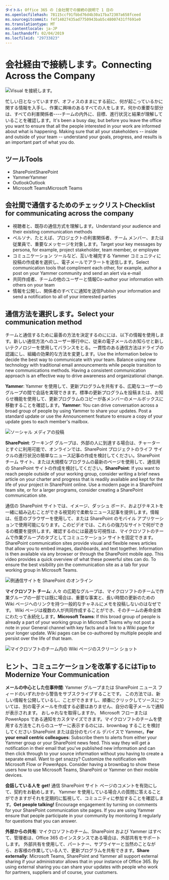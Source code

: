 ```yaml
---
タイトル: Office 365 の [会社間での接続の説明で 1 日の
ms.openlocfilehash: 78115ccf91fbbd76d4b30a17ba72307a658fceed
ms.sourcegitcommit: f4f14027435ad7750943bab5c48007431ff691e0
ms.translationtype: MT
ms.contentlocale: ja-JP
ms.lasthandoff: 02/04/2019
ms.locfileid: "29733823"
---
```

# <a name="connecting-across-the-company"></a><span data-ttu-id="4235e-102">会社経由で接続します。</span><span class="sxs-lookup"><span data-stu-id="4235e-102">Connecting Across the Company</span></span>

![Visual を接続します。](media/ditl_crosscompany.png)

<span data-ttu-id="4235e-p101">忙しい日となっていますが、オフィスのままにする前に、何が起こっているかに関する情報を入手し、作業に興味のあるすべての人をします。何かの重要な部分は、すべての利害関係者----チームの内外に、目標、進行状況と結果が理解していることを確認します。</span><span class="sxs-lookup"><span data-stu-id="4235e-p101">It's been a busy day, but before you leave the office you want to ensure that all the people interested in your work are informed about what is happening. Making sure that all your stakeholders -- inside and outside of your team -- understand your goals, progress, and results is an important part of what you do.</span></span>  

## <a name="tools"></a><span data-ttu-id="4235e-106">ツール</span><span class="sxs-lookup"><span data-stu-id="4235e-106">Tools</span></span>
- <span data-ttu-id="4235e-107">SharePoint</span><span class="sxs-lookup"><span data-stu-id="4235e-107">SharePoint</span></span>
- <span data-ttu-id="4235e-108">Yammer</span><span class="sxs-lookup"><span data-stu-id="4235e-108">Yammer</span></span>
- <span data-ttu-id="4235e-109">Outlook</span><span class="sxs-lookup"><span data-stu-id="4235e-109">Outlook</span></span>
- <span data-ttu-id="4235e-110">Microsoft Teams</span><span class="sxs-lookup"><span data-stu-id="4235e-110">Microsoft Teams</span></span> 

## <a name="checklist-for-communicating-across-the-company"></a><span data-ttu-id="4235e-111">会社間で通信するためのチェックリスト</span><span class="sxs-lookup"><span data-stu-id="4235e-111">Checklist for communicating across the company</span></span>
- <span data-ttu-id="4235e-112">視聴者と、既存の通信方式を理解します。</span><span class="sxs-lookup"><span data-stu-id="4235e-112">Understand your audience and their existing communication methods</span></span>
- <span data-ttu-id="4235e-113">ペルソナ、たとえば、プロジェクトの利害関係者、チーム メンバー、または従業員で、重要なメッセージを対象します。</span><span class="sxs-lookup"><span data-stu-id="4235e-113">Target your key messages by persona, for example, project stakeholder, team member, or employee</span></span>
- <span data-ttu-id="4235e-114">コミュニケーション ツールなど、互いを補完する Yammer コミュニティに投稿の作成者を選択し、電子メールでアラートを送信します。</span><span class="sxs-lookup"><span data-stu-id="4235e-114">Select communication tools that compliment each other, for example, author a post on your Yammer community and send an alert via e-mail</span></span> 
- <span data-ttu-id="4235e-115">共同作成者、チームの他のユーザーと情報</span><span class="sxs-lookup"><span data-stu-id="4235e-115">Co-author your information with others on your team</span></span>
- <span data-ttu-id="4235e-116">情報を公開し、関係者のすべてに通知を送信</span><span class="sxs-lookup"><span data-stu-id="4235e-116">Publish your information and send a notification to all of your interested parties</span></span> 
 
## <a name="select-your-communication-method"></a><span data-ttu-id="4235e-117">通信方法を選択します。</span><span class="sxs-lookup"><span data-stu-id="4235e-117">Select your communication method</span></span>
<span data-ttu-id="4235e-p102">チームと通信するために最善の方法を決定するのにには、以下の情報を使用します。新しい通信方法へのユーザー移行中に、従来の電子メールのお知らせと新しいテクノロジーを使用してバランスをとる。一貫性のある通信方法はドライブの認識にし、組織の効果的な方法を変更します。</span><span class="sxs-lookup"><span data-stu-id="4235e-p102">Use the information below to decide the best way to communicate with your team. Balance using new technology with traditional email announcements while people transition to new communications methods. Having a consistent communication approach is an effective way to drive awareness and organizational change.</span></span> 

<span data-ttu-id="4235e-p103">**Yammer**: Yammer を使用して、更新プログラムを共有する、広範なユーザーのグループの間で会話を実現できます。標準の更新プログラムを投稿または、お知らせ機能を使用して、更新プログラムのコピーが各メンバーのメールボックスに移動することを確認します。</span><span class="sxs-lookup"><span data-stu-id="4235e-p103">**Yammer**: You can drive conversation across a broad group of people by using Yammer to share your updates. Post a standard update or use the Announcement feature to ensure a copy of your update goes to each member's mailbox.</span></span> 

![ソーシャル メディアの投稿](media/ditl_IT-Service-News.png)

<span data-ttu-id="4235e-p104">**SharePoint**: ワーキング グループは、外部の人に到達する場合は、チャーターとすぐに利用可能で、オンラインでは、SharePoint プロジェクトのライフ サイクルの進行状況の簡単なニュース記事の作成を検討してください。SharePoint チーム サイト、または大規模なプログラムの最新のページを使用して、通信用の SharePoint サイトの作成を検討してください。</span><span class="sxs-lookup"><span data-stu-id="4235e-p104">**SharePoint**: If you want to reach people outside of your  working group, consider writing a brief news article on your charter and progress that is readily available and kept for the life of your project in SharePoint online. Use a modern page in a SharePoint team site, or for a larger programs, consider creating a SharePoint communication site.</span></span> 

<span data-ttu-id="4235e-p105">通信の SharePoint サイトでは、イメージ、ダッシュ ボード、およびテキストを一緒に組み込むことができる視覚的で柔軟なニュース記事を提供します。情報は、任意のブラウザーを使用して、または SharePoint のモバイル アプリケーションで使用可能になります。このビデオでは、これらの強力なサイトで何ができるの概要を提供します。確認するのには最適な可視性は、マイクロソフトのチームで作業グループのタブとしてコミュニケーション サイトを固定できます。</span><span class="sxs-lookup"><span data-stu-id="4235e-p105">SharePoint communication sites provide visual and flexible news articles that allow you to embed images, dashboards, and text together. Information is then available via any browser or through the SharePoint mobile app. This video provides a quick overview of what these powerful sites can do. To ensure the best visibility pin the communication site as a tab for your working group in Microsoft Teams.</span></span>

![例通信サイトを SharePoint のオンライン](media/ditl_Comm-Site.png)

<span data-ttu-id="4235e-p106">**マイクロソフト チーム**: 人々 の広範なグループは、マイクロソフトのチームで作業グループの一部では既に場合は、重要な事実と、長い時間の更新のための Wiki ページへのリンクを持つ一般的なチャネルにメモを投稿しないのはなぜです。 Wiki ページは複数の人が共同作成することができ、そのチームの寿命全体にわたって永続化します。</span><span class="sxs-lookup"><span data-stu-id="4235e-p106">**Microsoft Teams**:  If this broad group of people is already a part of your working group in Microsoft Teams why not post a note in your General channel with key facts and a link to a Wiki page for your longer update.  Wiki pages can be co-authored by multiple people and persist over the life of that team.</span></span> 

![マイクロソフトのチーム内の Wiki ページのスクリーン ショット](media/ditl_Teams-Wiki.png)

## <a name="tip-to-modernize-your-communication"></a><span data-ttu-id="4235e-134">ヒント、コミュニケーションを改革するには</span><span class="sxs-lookup"><span data-stu-id="4235e-134">Tip to Modernize Your Communication</span></span>

<span data-ttu-id="4235e-p107">**メールの中心とした仕事仲間**: Yammer グループまたは SharePoint ニュース フィードのいずれかから警告をサブスクライブすることです。 この方法では、新しい情報を公開しているし、ことができますし、順番にクリックしてソースについては、別の電子メールを作成する必要はありません、自分の電子メールで通知が表示されます。 おしゃれなを取得しますか。 Microsoft フローまたは PowerApps である通知をカスタマイズできます。マイクロソフトのチームを使用する方法をこれらのユーザーに表示するのには、brownbag することを検討してください SharePoint または自分のモバイル デバイスで Yammer。</span><span class="sxs-lookup"><span data-stu-id="4235e-p107">**For your email centric colleagues**: Subscribe them to alerts from either your Yammer group or your SharePoint news feed.  This way they will get a notification in their email that you've published new information and can then click through to your source information without you having to create a separate email.  Want to get snazzy?  Customize the notification with Microsoft Flow or PowerApps. Consider having a brownbag to show these users how to use Microsoft Teams, SharePoint or Yammer on their mobile devices.</span></span> 

<span data-ttu-id="4235e-p108">**会話している人を get!** 通信 SharePoint サイト ページのコメントを有効にして、契約をお勧めします。 Yammer を使用している場合人の質問に答えることができますがそれを定期的に監視して、コミュニティに参加することを確認します。</span><span class="sxs-lookup"><span data-stu-id="4235e-p108">**Get people talking!** Encourage engagement by turning on comments for your SharePoint communication site pages.  If you are using Yammer ensure that people participate in your community by monitoring it regularly for questions that you can answer.</span></span> 

<span data-ttu-id="4235e-p109">**外部からの共有**: マイクロソフトのチーム、SharePoint および Yammer はすべて、管理者は、Office 365 のインスタンスである場合は、外部共有をサポートします。 外部共有を使用して、パートナー、サプライヤーと当然のことながら、お客様の作業している人で、更新プログラムを共有できます。</span><span class="sxs-lookup"><span data-stu-id="4235e-p109">**Share externally**:  Microsoft Teams, SharePoint and Yammer all support external sharing if your administrator allows that in your instance of Office 365.  By using external sharing you can share your updates with people who work for partners, suppliers and of course, your customers.</span></span>